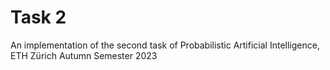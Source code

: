 # Task 2

An implementation of the second task of Probabilistic Artificial Intelligence, ETH Zürich Autumn Semester 2023
